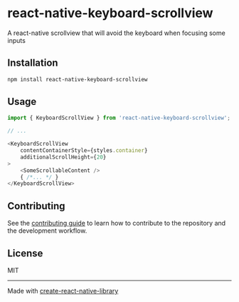 # react-native-keyboard-scrollview

A react-native scrollview that will avoid the keyboard when focusing some inputs

## Installation

```sh
npm install react-native-keyboard-scrollview
```

## Usage

```js
import { KeyboardScrollView } from 'react-native-keyboard-scrollview';

// ...

<KeyboardScrollView
    contentContainerStyle={styles.container}
    additionalScrollHeight={20}
>
    <SomeScrollableContent />
    { /*... */ }
</KeyboardScrollView>
```

## Contributing

See the [contributing guide](CONTRIBUTING.md) to learn how to contribute to the repository and the development workflow.

## License

MIT

---

Made with [create-react-native-library](https://github.com/callstack/react-native-builder-bob)
